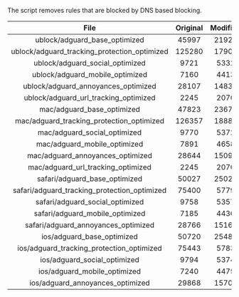 The script removes rules that are blocked by DNS based blocking.


| File | Original | Modified |
|:----:|:-----:|:-----:|
| ublock/adguard_base_optimized | 45997 | 21924 |
| ublock/adguard_tracking_protection_optimized | 125280 | 17903 |
| ublock/adguard_social_optimized | 9721 | 5332 |
| ublock/adguard_mobile_optimized | 7160 | 4413 |
| ublock/adguard_annoyances_optimized | 28107 | 14838 |
| ublock/adguard_url_tracking_optimized | 2245 | 2070 |
| mac/adguard_base_optimized | 47823 | 23679 |
| mac/adguard_tracking_protection_optimized | 126357 | 18883 |
| mac/adguard_social_optimized | 9770 | 5372 |
| mac/adguard_mobile_optimized | 7891 | 4658 |
| mac/adguard_annoyances_optimized | 28644 | 15097 |
| mac/adguard_url_tracking_optimized | 2245 | 2070 |
| safari/adguard_base_optimized | 50027 | 25020 |
| safari/adguard_tracking_protection_optimized | 75400 | 5779 |
| safari/adguard_social_optimized | 9758 | 5357 |
| safari/adguard_mobile_optimized | 7185 | 4436 |
| safari/adguard_annoyances_optimized | 28766 | 15167 |
| ios/adguard_base_optimized | 50720 | 25481 |
| ios/adguard_tracking_protection_optimized | 75443 | 5783 |
| ios/adguard_social_optimized | 9794 | 5374 |
| ios/adguard_mobile_optimized | 7240 | 4475 |
| ios/adguard_annoyances_optimized | 29868 | 15707 |